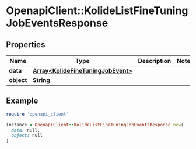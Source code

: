 # OpenapiClient::KolideListFineTuningJobEventsResponse

## Properties

| Name | Type | Description | Notes |
| ---- | ---- | ----------- | ----- |
| **data** | [**Array&lt;KolideFineTuningJobEvent&gt;**](KolideFineTuningJobEvent.md) |  |  |
| **object** | **String** |  |  |

## Example

```ruby
require 'openapi_client'

instance = OpenapiClient::KolideListFineTuningJobEventsResponse.new(
  data: null,
  object: null
)
```

